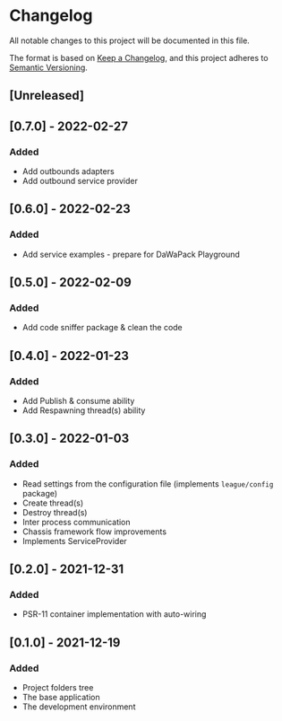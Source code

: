 # Changelog
All notable changes to this project will be documented in this file.

The format is based on [Keep a Changelog](https://keepachangelog.com/en/1.0.0/),
and this project adheres to [Semantic Versioning](https://semver.org/spec/v2.0.0.html).

## [Unreleased]

## [0.7.0] - 2022-02-27

### Added

- Add outbounds adapters
- Add outbound service provider

## [0.6.0] - 2022-02-23

### Added

- Add service examples - prepare for DaWaPack Playground

## [0.5.0] - 2022-02-09

### Added

- Add code sniffer package & clean the code

## [0.4.0] - 2022-01-23

### Added

- Add Publish & consume ability
- Add Respawning thread(s) ability

## [0.3.0] - 2022-01-03

### Added

- Read settings from the configuration file (implements `league/config` package)
- Create thread(s)
- Destroy thread(s)
- Inter process communication
- Chassis framework flow improvements
- Implements ServiceProvider

## [0.2.0] - 2021-12-31

### Added

- PSR-11 container implementation with auto-wiring

## [0.1.0] - 2021-12-19

### Added

- Project folders tree
- The base application
- The development environment